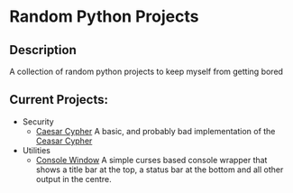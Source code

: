 # Random Python Projects

## Description

A collection of random python projects to keep myself from getting bored

  

## Current Projects:

 - Security
	 - [Caesar Cypher](https://github.com/JaINTP/Random-Python-Projects/blob/main/Security/caesar_cipher.py)
	 A basic, and probably bad implementation of the [Ceasar Cypher](https://en.wikipedia.org/wiki/Caesar_cipher)
 - Utilities
	 - [Console Window](https://github.com/JaINTP/Random-Python-Projects/blob/main/Utilities/console_window.py)
	 A simple curses based console wrapper that shows a title bar at the top, a status bar at the bottom and all other output in the centre.